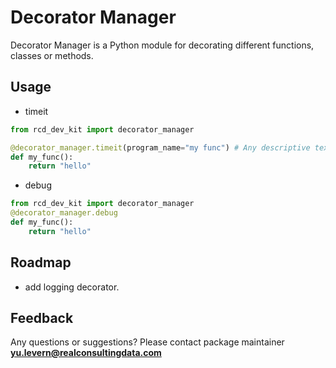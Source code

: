 # Decorator Manager
Decorator Manager is a Python module for decorating different functions, classes or methods.

## Usage
* timeit
```python
from rcd_dev_kit import decorator_manager

@decorator_manager.timeit(program_name="my func") # Any descriptive text for the func
def my_func():
    return "hello"
```

* debug
```python
from rcd_dev_kit import decorator_manager
@decorator_manager.debug
def my_func():
    return "hello"
```

## Roadmap
* add logging decorator.

## Feedback
Any questions or suggestions?
Please contact package maintainer **yu.levern@realconsultingdata.com**
